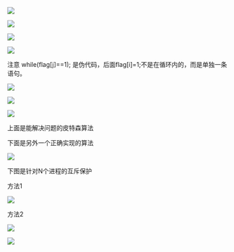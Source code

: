 ![](https://gitee.com/hxc8/images8/raw/master/img/202407191122260.jpg)

![](https://gitee.com/hxc8/images8/raw/master/img/202407191122381.jpg)

![](https://gitee.com/hxc8/images8/raw/master/img/202407191122462.jpg)

![](https://gitee.com/hxc8/images8/raw/master/img/202407191122711.jpg)

注意 while(flag[j]==1); 是伪代码，后面flag[i]=1;不是在循环内的，而是单独一条语句。

![](https://gitee.com/hxc8/images8/raw/master/img/202407191122455.jpg)

 

![](https://gitee.com/hxc8/images8/raw/master/img/202407191122054.jpg)

![](https://gitee.com/hxc8/images8/raw/master/img/202407191122512.jpg)

上面是能解决问题的皮特森算法

下面是另外一个正确实现的算法

![](D:/download/youdaonote-pull-master/data/Technology/Linux/计算机操作系统/清华陈渝计算机操作系统/images/WEBRESOURCE6ea67c511ffcab30116aa8c858460617截图.png)

 

下图是针对N个进程的互斥保护

方法1

![](https://gitee.com/hxc8/images8/raw/master/img/202407191122004.jpg)

方法2

![](https://gitee.com/hxc8/images8/raw/master/img/202407191122932.jpg)

![](https://gitee.com/hxc8/images8/raw/master/img/202407191122923.jpg)